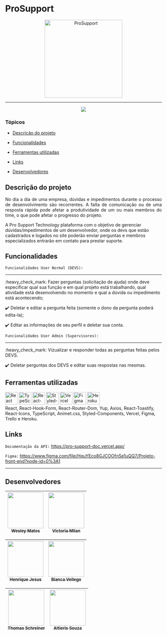 # ProSupport
<p align="center">
   <img src="https://avatars.githubusercontent.com/u/116978611?s=400&u=c5a5a4e8fb6f34d1d505e8ff934539a8437453de&v=4" alt="ProSupport" width="250" height="250"/>
</p>

<hr>

<p align="center">
   <img src="http://img.shields.io/static/v1?label=STATUS&message=EM%20DESENVOLVIMENTO&color=RED&style=for-the-badge" #vitrinedev/>
</p>

### Tópicos 

- [Descrição do projeto](#descrição-do-projeto)

- [Funcionalidades](#funcionalidades)

- [Ferramentas utilizadas](#ferramentas-utilizadas)

- [Links](#Links)

- [Desenvolvedores](#desenvolvedores)

## Descrição do projeto 

<p align="justify">
 No dia a dia de uma empresa, dúvidas e impedimentos durante o processo de desenvolvimento são recorrentes. A falta de comunicação ou de uma resposta rápida pode afetar a produtividade de um ou mais membros do time, o que pode afetar o progresso do projeto.

A Pro Support Technology plataforma com o objetivo de gerenciar dúvidas/impedimentos de um desenvolvedor, onde os devs que estão cadastrados e logados no site poderão enviar perguntas e membros especializados entrarão em contato para prestar suporte.
  
</p>

## Funcionalidades

`Funcionalidades User Normal (DEVS):`
<hr>
:heavy_check_mark: Fazer perguntas (solicitação de ajuda) onde deve especificar qual sua função e em qual projeto está trabalhando, qual atividade está desenvolvendo no momento e qual a dúvida ou impedimento está acontecendo;

:heavy_check_mark: Deletar e editar a pergunta feita (somente o dono da pergunta poderá edita-la);

:heavy_check_mark: Editar as informações de seu perfil e deletar sua conta.


`Funcionalidades User Admin (Supervisores):` 
<hr>
:heavy_check_mark: Vizualizar e responder todas as perguntas feitas pelos DEVS.

:heavy_check_mark: Deletar perguntas dos DEVS e editar suas respostas nas mesmas.

###

## Ferramentas utilizadas

<div> <a href="https://pt-br.reactjs.org/"> <img src="https://encrypted-tbn0.gstatic.com/images?q=tbn:ANd9GcQc2Y2gmQB5zuaBd1AfN_AyEgoTgxPF65i7GwlvrbnnP_RUlubieG19WFnonCtS4ZfAox4&usqp=CAU" alt="React" width="40" height="40"/></a>
<a href="https://www.typescriptlang.org/"><img src="https://upload.wikimedia.org/wikipedia/commons/thumb/4/4c/Typescript_logo_2020.svg/2048px-Typescript_logo_2020.svg.png" alt="TypeScript" width="40" height="40"/></a> <a href="https://react-hook-form.com/"><img src="https://avatars.githubusercontent.com/u/53986236?s=280&v=4" alt="React-Hook-Form" width="40" height="40"/></a> <a href="https://styled-components.com/"><img src="https://raw.githubusercontent.com/styled-components/brand/master/styled-components.png" alt="Styled-components" width="40" height="40"/></a> <a href="https://vercel.com/dashboard"><img src="https://www.svgrepo.com/show/327408/logo-vercel.svg" alt="Vercel" width="40" height="40"/></a>  <a href="https://www.figma.com/"><img src="https://cdn-icons-png.flaticon.com/512/5968/5968705.png" alt="Figma" width="40" height="40"/></a>  <a href="https://www.heroku.com/"><img src="https://cdn.iconscout.com/icon/free/png-256/heroku-2752161-2284978.png" alt="Heroku" width="40" height="40"/></a> </div>  

<div>React, React-Hook-Form, React-Router-Dom, Yup, Axios, React-Toastify, React-Icons, TypeScript, Animet.css, Styled-Components, Vercel, Figma, Trello e Heroku.</div>

###

## Links

`Documentação da API:` https://pro-support-doc.vercel.app/   

`Figma:` https://www.figma.com/file/HquYEco8GJCOOfnSe1uQQ7/Projeto-front-end?node-id=0%3A1
<hr>

## Desenvolvedores

| [<img src="https://avatars.githubusercontent.com/u/104766684?v=4" width=115><br><sub>Wesley Matos</sub>](https://github.com/wesleydematos) |  [<img src="https://avatars.githubusercontent.com/u/106447484?v=4" width=115><br><sub>Victoria Milan</sub>](https://github.com/victoriamilans)  |
| :---: | :---: 

| [<img src="https://avatars.githubusercontent.com/u/106597024?v=4" width=115><br><sub>Henrique Jesus</sub>](https://github.com/henriquejesus128) |  [<img src="https://avatars.githubusercontent.com/u/106627534?v=4" width=115><br><sub>Bianca Vellego</sub>](https://github.com/biancavellego)  |
| :---: | :---: 

| [<img src="https://avatars.githubusercontent.com/u/106770677?v=4" width=115><br><sub>Thomas Schreiner</sub>](https://github.com/ThomSchreiner) |  [<img src="https://avatars.githubusercontent.com/u/106772940?v=4" width=115><br><sub>Altieris Souza</sub>](https://github.com/Altieris-Souza)  |
| :---: | :---: 

